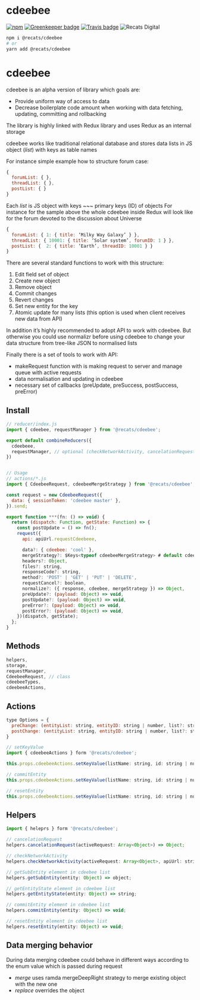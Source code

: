 # cdeebee

[![npm](https://img.shields.io/npm/v/@recats/cdeebee.svg)](https://www.npmjs.com/package/@recats/cdeebee)
[![Greenkeeper badge](https://badges.greenkeeper.io/recats/cdeebee.svg)](https://greenkeeper.io/)
[![Travis badge](https://travis-ci.com/recats/cdeebee.svg?branch=master)](https://travis-ci.com/recats/cdeebee)
![Recats Digital](https://img.shields.io/badge/recats-digital-1abc9c.svg?style=flat)

```sh
npm i @recats/cdeebee
# or
yarn add @recats/cdeebee
```
# cdeebee
cdeebee is an alpha version of library which goals are:
- Provide uniform way of access to data
- Decrease boilerplate code amount when working with data fetching, updating, committing and rollbacking

The library is highly linked with Redux library and uses Redux as an internal storage

cdeebee works like traditional relational database and stores data lists in JS object (*list*) with keys as table names

For instance simple example how to structure forum case:
```js
{
  forumList: { },
  threadList: { },
  postList: { }
}
```

Each *list* is JS object with keys ~~~ primary keys (ID) of objects
For instance for the sample above the whole cdeebee inside Redux will look like for the forum devoted to the discussion about Universe
```js
{
  forumList: { 1: { title: ‘Milky Way Galaxy’ } },
  threadList: { 10001: { title: ‘Solar system’, forumID: 1 } },
  postList: {  2: { title: ‘Earth’, threadID: 10001 } }
}

```

There are several standard functions to work with this structure:
1. Edit field set of object
2. Create new object
3. Remove object
4. Commit changes
5. Revert changes
6. Set new entity for the key
7. Atomic update for many lists (this option is used when client receives new data from API)

In addition it’s highly recommended to adopt API to work with cdeebee. But otherwise you could use normalizr before using cdeebee to change your data structure from tree-like JSON to normalised lists

Finally there is a set of tools to work with API:
- makeRequest function with is making request to server and manage queue with active requests
- data normalisation and updating in cdeebee
- necessary set of callbacks (preUpdate, preSuccess, postSuccess, preError)

## Install
```js
// reducer/index.js
import { cdeebee, requestManager } from '@recats/cdeebee';

export default combineReducers({
  cdeebeee,
  requestManager, // optional (checkNetworkActivity, cancelationRequest)
})


// Usage
// actions/*.js
import { CdeebeeRequest, cdeebeeMergeStrategy } from '@recats/cdeebee';

const request = new CdeebeeRequest({
  data: { sessionToken: 'cdeebee master' },
}).send;

export function ***(fn: () => void) {
  return (dispatch: Function, getState: Function) => {
    const postUpdate = () => fn();
    request({
      api: apiUrl.requestCdeebeee,

      data?: { cdeebee: 'cool' },
      mergeStrategy?: $Keys<typeof cdeebeeMergeStrategy> # default cdeebeeMergeStrategy.merge,
      headers?: Object,
      files?: string,
      responseCode?: string,
      method?: 'POST' | 'GET' | 'PUT' | 'DELETE',
      requestCancel?: boolean,
      normalize?: ({ response, cdeebee, mergeStrategy }) => Object,
      preUpdate?: (payload: Object) => void,
      postUpdate?: (payload: Object) => void,
      preError?: (payload: Object) => void,
      postError?: (payload: Object) => void,
    })(dispatch, getState);
  };
}
```

## Methods
```js
helpers,
storage,
requestManager,
CdeebeeRequest, // class
cdeebeeTypes,
cdeebeeActions,
```


## Actions
```js
type Options = {
  preChange: (entityList: string, entityID: string | number, list?: string, dispatch: Function, getState: Function) => void,
  postChange: (entityList: string, entityID: string | number, list?: string, dispatch: Function, getState: Function) => void,
}

// setKeyValue
import { cdeebeeActions } form '@recats/cdeebee';

this.props.cdeebeeActions.setKeyValue(listName: string, id: string | number, entity: Array<string> | string, value: any, options?: Options)

// commitEntity
this.props.cdeebeeActions.setKeyValue(listName: string, id: string | number, entity: Array<string> | string, value: any)

// resetEntity
this.props.cdeebeeActions.setKeyValue(listName: string, id: string | number, options?: Options)
```

## Helpers
```js
import { heleprs } form '@recats/cdeebee';

// cancelationRequest
helpers.cancelationRequest(activeRequest: Array<Object>) => Object;

// checkNetworkActivity
helpers.checkNetworkActivity(activeRequest: Array<Object>, apiUrl: string | Array<string>) => boolean;

// getSubEntity element in cdeebee list
helpers.getSubEntity(entity: Object) => object;

// getEntityState element in cdeebee list
helpers.getEntityState(entity: Object) => string;

// commitEntity element in cdeebee list
helpers.commitEntity(entity: Object) => void;

// resetEntity element in cdeebee list
helpers.resetEntity(entity: Object) => void;
```

## Data merging behavior
During data merging cdeebee could behave in different ways according to the enum value which is passed during request

- *merge* uses ramda mergeDeepRight strategy to merge existing object with the new one
- *replace* overrides the object
